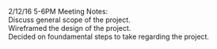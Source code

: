 
2/12/16 5-6PM Meeting Notes:  
Discuss general scope of the project.   
Wireframed the design of the project.   
Decided on foundamental steps to take regarding the project.  
